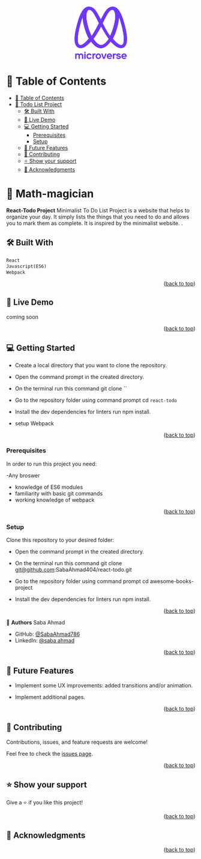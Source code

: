 <a name="readme-top"></a>
<div align="center">

  <img src="murple_logo.png" alt="logo" width="140"  height="auto" />
  <br/>

</div>
<!-- TABLE OF CONTENTS -->

# 📗 Table of Contents

- [📗 Table of Contents](#-table-of-contents)
- [📖 Todo List Project](#-React-todo)
  - [🛠 Built With ](#-built-with-)
  - [🚀 Live Demo ](#-live-demo-)
  - [💻 Getting Started ](#-getting-started-)
    - [Prerequisites](#prerequisites)
    - [Setup](#setup)
  - [🔭 Future Features ](#-future-features-)
  - [🤝 Contributing ](#-contributing-)
  - [⭐️ Show your support ](#️-show-your-support-)
  - [🙏 Acknowledgments ](#-acknowledgments-)

<!-- PROJECT DESCRIPTION -->

# 📖 Math-magician<a name="about-project"></a>

**React-Todo Project** 
Minimalist To Do List Project is a website that helps to organize your day. It simply lists the things that you need to do and allows you to mark them as complete. It is inspired by the minimalist website. .

## 🛠 Built With <a name="built-with"></a>
    React
    Javascript(ES6)
    Webpack

<p align="right">(<a href="#readme-top">back to top</a>)</p>


## 🚀 Live Demo <a name="live-demo"></a>

coming soon

<p align="right">(<a href="#readme-top">back to top</a>)</p>


## 💻 Getting Started <a name="getting-started"></a>

- Create a local directory that you want to clone the repository.

- Open the command prompt in the created directory.

- On the terminal run this command git clone ``

- Go to the repository folder using command prompt cd `
react-todo
`

- Install the dev dependencies for linters run npm install.
- setup Webpack

<p align="right">(<a href="#readme-top">back to top</a>)</p>

### Prerequisites

In order to run this project you need:

-Any broswer
- knowledge of ES6 modules
- familiarity with basic git commands
- working knowledge of webpack


<p align="right">(<a href="#readme-top">back to top</a>)</p>

### Setup

Clone this repository to your desired folder:

- Open the command prompt in the created directory.

- On the terminal run this command git clone git@github.com:SabaAhmad404/react-todo.git

- Go to the repository folder using command prompt cd awesome-books-project

- Install the dev dependencies for linters run npm install.



<p align="right">(<a href="#readme-top">back to top</a>)</p>

<!-- Author -->

👤 **Authors**
Saba Ahmad

- GitHub: [@SabaAhmad786](https://github.com/SabaAhmad786)
- LinkedIn: [@saba ahmad](https://www.linkedin.com/in/saba-ahmad-97b938244/)


<p align="right">(<a href="#readme-top">back to top</a>)</p>


## 🔭 Future Features <a name="future-features"></a>

- Implement some UX improvements: added transitions and/or animation.

- Implement additional pages.

<p align="right">(<a href="#readme-top">back to top</a>)</p>


## 🤝 Contributing <a name="contributing"></a>

Contributions, issues, and feature requests are welcome!

Feel free to check the [issues page](git@github.com:SabaAhmad404/react-todo.git/issues).

<p align="right">(<a href="#readme-top">back to top</a>)</p>


## ⭐️ Show your support <a name="support"></a>

Give a ⭐️ if you like this project!

<p align="right">(<a href="#readme-top">back to top</a>)</p>


## 🙏 Acknowledgments <a name="acknowledgements"></a>


<p align="right">(<a href="#readme-top">back to top</a>)</p>
